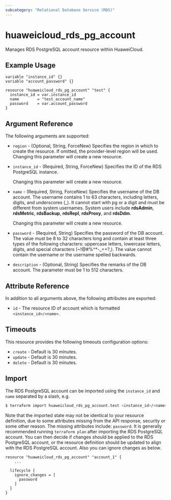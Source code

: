 ```yaml
---
subcategory: "Relational Database Service (RDS)"
---
```


# huaweicloud_rds_pg_account

Manages RDS PostgreSQL account resource within HuaweiCloud.

## Example Usage

```hcl
variable "instance_id" {}
variable "account_password" {}

resource "huaweicloud_rds_pg_account" "test" {
  instance_id = var.instance_id
  name        = "test_account_name"
  password    = var.account_password
}
```

## Argument Reference

The following arguments are supported:

* `region` - (Optional, String, ForceNew) Specifies the region in which to create the resource.
  If omitted, the provider-level region will be used. Changing this parameter will create a new resource.

* `instance_id` - (Required, String, ForceNew) Specifies the ID of the RDS PostgreSQL instance.

  Changing this parameter will create a new resource.

* `name` - (Required, String, ForceNew) Specifies the username of the DB account. The username contains 1 to 63
  characters, including letters, digits, and underscores (_). It cannot start with pg or a digit and must be different
  from system usernames. System users include **rdsAdmin**, **rdsMetric**, **rdsBackup**, **rdsRepl**, **rdsProxy**,
  and **rdsDdm**.

  Changing this parameter will create a new resource.

* `password` - (Required, String) Specifies the password of the DB account. The value must be 8 to 32 characters long
  and contain at least three types of the following characters: uppercase letters, lowercase letters, digits, and special
  characters (~!@#%^*-_=+?,). The value cannot contain the username or the username spelled backwards.

* `description` - (Optional, String) Specifies the remarks of the DB account. The parameter must be 1 to 512 characters.

## Attribute Reference

In addition to all arguments above, the following attributes are exported:

* `id` - The resource ID of account which is formatted `<instance_id>/<name>`.

## Timeouts

This resource provides the following timeouts configuration options:

* `create` - Default is 30 minutes.
* `update` - Default is 30 minutes.
* `delete` - Default is 30 minutes.

## Import

The RDS PostgreSQL account can be imported using the `instance_id` and `name` separated by a slash, e.g.

```bash
$ terraform import huaweicloud_rds_pg_account.test <instance_id>/<name>
```

Note that the imported state may not be identical to your resource definition, due to some attributes missing from the
API response, security or some other reason. The missing attributes include: `password`. It is generally recommended
running `terraform plan` after importing the RDS PostgreSQL account. You can then decide if changes should be applied to
the RDS PostgreSQL account, or the resource definition should be updated to align with the RDS PostgreSQL account. Also
you can ignore changes as below.

```hcl
resource "huaweicloud_rds_pg_account" "account_1" {
    ...

  lifecycle {
    ignore_changes = [
      password
    ]
  }
}
```
